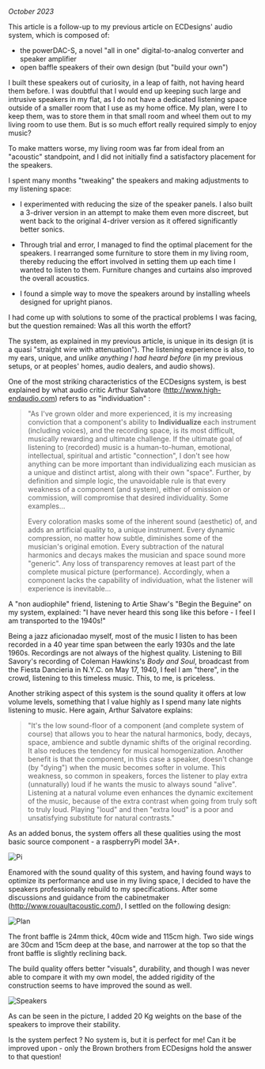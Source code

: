 *October 2023*

This article is a follow-up to my previous article on ECDesigns' audio system, which is composed of:

- the powerDAC-S, a novel "all in one" digital-to-analog converter and speaker amplifier
- open baffle speakers of their own design (but "build your own")

I built these speakers out of curiosity, in a leap of faith, not having heard them before. I was doubtful that I would end up keeping such large and intrusive speakers in my flat, as I do not have a dedicated listening space outside of a smaller room that I use as my home office. My plan, were I to keep them, was to store them in that small room and wheel them out to my living room to use them. But is so much effort really required simply to enjoy music? 

To make matters worse, my living room was far from ideal from an "acoustic" standpoint, and I did not initially find a satisfactory placement for the speakers.

I spent many months "tweaking" the speakers and making adjustments to my listening space:

- I experimented with reducing the size of the speaker panels. I also built a 3-driver version in an attempt to make them even more discreet, but went back to the original 4-driver version as it offered significantly better sonics.

- Through trial and error, I managed to find the optimal placement for the speakers. I rearranged some furniture to store them in my living room, thereby reducing the effort involved in setting them up each time I wanted to listen to them. Furniture changes and curtains also improved the overall acoustics.

- I found a simple way to move the speakers around by installing wheels designed for upright pianos.

I had come up with solutions to some of the practical problems I was facing, but the question remained: Was all this worth the effort? 

The system, as explained in my previous article, is unique in its design (it is a quasi  "straight wire with attenuation"). The listening experience is also, to my ears, unique, and *unlike anything I had heard before* (in my previous setups, or at peoples' homes, audio dealers, and audio shows).

One of the most striking characteristics of the ECDesigns system, is best explained by what audio critic Arthur Salvatore (http://www.high-endaudio.com) refers to as "individuation" :

>"As I've grown older and more experienced, it is my increasing conviction that a component's ability to **Individualize** each instrument (including voices), and the recording space, is its most difficult, musically rewarding and ultimate challenge. If the ultimate goal of listening to (recorded) music is a human-to-human, emotional, intellectual, spiritual and artistic "connection", I don't see how anything can be more important than individualizing each musician as a unique and distinct artist, along with their own "space". Further, by definition and simple logic, the unavoidable rule is that every weakness of a component (and system), either of omission or commission, will compromise that desired individuality. Some examples...
>
>Every coloration masks some of the inherent sound (aesthetic) of, and adds an artificial quality to, a unique instrument. Every dynamic compression, no matter how subtle, diminishes some of the musician's original emotion. Every subtraction of the natural harmonics and decays makes the musician and space sound more "generic". Any loss of transparency removes at least part of the complete musical picture (performance). Accordingly, when a component lacks the capability of individuation, what the listener will experience is inevitable...

A "non audiophile" friend, listening to Artie Shaw's "Begin the Beguine" on my system, explained: "I have never heard this song like this before - I feel I am transported to the 1940s!"

Being a jazz aficionadao myself, most of the music I listen to has been recorded in a 40 year time span between the early 1930s and the late 1960s. Recordings are not always of the highest quality. Listening to Bill Savory's recording of Coleman Hawkins's *Body and Soul*, broadcast from the Fiesta Dancieria in N.Y.C. on May 17, 1940, I feel I am "there", in the crowd, listening to this timeless music. This, to me, is priceless.

Another striking aspect of this system is the sound quality it offers at low volume levels, something that I value highly as I spend many late nights listening to music. Here again, Arthur Salvatore explains:

>"It's the low sound-floor of a component (and complete system of course) that allows you to hear the natural harmonics, body, decays, space, ambience and subtle dynamic shifts of the original recording. It also reduces the tendency for musical homogenization. Another benefit is that the component, in this case a speaker, doesn't change (by "dying") when the music becomes softer in volume. This weakness, so common in speakers, forces the listener to play extra (unnaturally) loud if he wants the music to always sound "alive". Listening at a natural volume even enhances the dynamic excitement of the music, because of the extra contrast when going from truly soft to truly loud. Playing "loud" and then "extra loud" is a poor and unsatisfying substitute for natural contrasts."

As an added bonus, the system offers all these qualities using the most basic source component - a raspberryPi model 3A+. 


![Pi](https://user-images.githubusercontent.com/33669641/221508172-536d2b64-7eee-4cfb-bd50-fd0534e8505c.jpg)


Enamored with the sound quality of this system, and having found ways to optimize its performance and use in my living space, I decided to have the speakers professionally rebuild to my specifications. After some discussions and guidance from the cabinetmaker (http://www.rouaultacoustic.com/), I settled on the following design:

![Plan](https://user-images.githubusercontent.com/33669641/221508346-a1bd7558-e926-4151-9ba9-1d192f0c49c7.jpg)


The front baffle is 24mm thick, 40cm wide and 115cm high. Two side wings are 30cm and 15cm deep at the base, and narrower at the top so that the front baffle is slightly reclining back.

The build quality offers better "visuals", durability, and though I was never able to compare it with my own model, the added rigidity of the construction seems to have improved the sound as well.

![Speakers](https://user-images.githubusercontent.com/33669641/221506569-9956652e-c551-432b-92da-4859b05b43fa.jpg)

As can be seen in the picture, I added 20 Kg weights on the base of the speakers to improve their stability.

Is the system perfect ? No system is, but it is perfect for me! Can it be improved upon - only the Brown brothers from ECDesigns hold the answer to that question!
